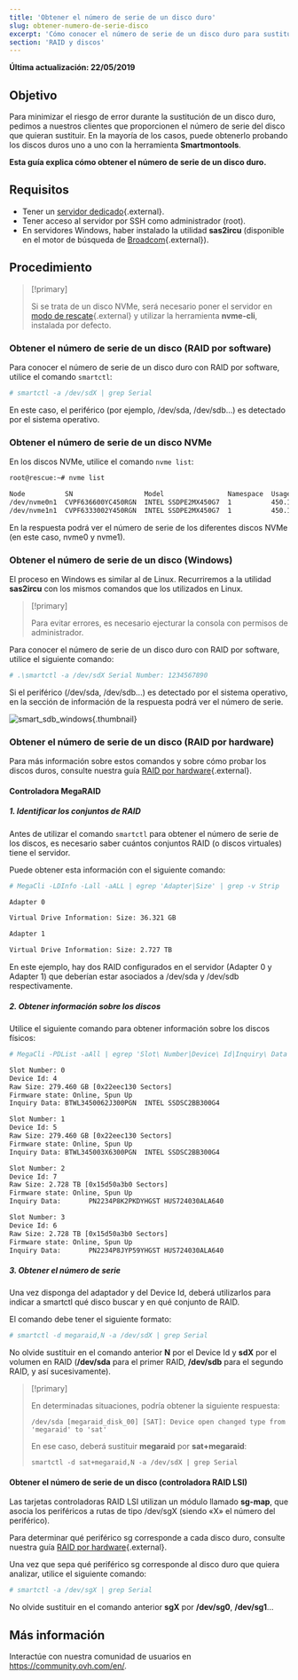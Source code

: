 ```yaml
---
title: 'Obtener el número de serie de un disco duro'
slug: obtener-numero-de-serie-disco
excerpt: 'Cómo conocer el número de serie de un disco duro para sustituirlo'
section: 'RAID y discos'
---
```


**Última actualización: 22/05/2019**

## Objetivo

Para minimizar el riesgo de error durante la sustitución de un disco duro, pedimos a nuestros clientes que proporcionen el número de serie del disco que quieran sustituir. En la mayoría de los casos, puede obtenerlo probando los discos duros uno a uno con la herramienta **Smartmontools**.

**Esta guía explica cómo obtener el número de serie de un disco duro.**

## Requisitos

- Tener un [servidor dedicado](https://www.ovh.es/servidores_dedicados/){.external}.
- Tener acceso al servidor por SSH como administrador (root).
- En servidores Windows, haber instalado la utilidad **sas2ircu** (disponible en el motor de búsqueda de [Broadcom](https://www.broadcom.com/support/download-search/?dk=sas2ircu){.external}).

## Procedimiento

> [!primary]
>
> Si se trata de un disco NVMe, será necesario poner el servidor en [modo de rescate](https://docs.ovh.com/es/dedicated/modo_de_rescate/){.external} y utilizar la herramienta **nvme-cli**, instalada por defecto.
> 

### Obtener el número de serie de un disco (RAID por software)

Para conocer el número de serie de un disco duro con RAID por software, utilice el comando `smartctl`:

```sh
# smartctl -a /dev/sdX | grep Serial
```

En este caso, el periférico (por ejemplo, /dev/sda, /dev/sdb...) es detectado por el sistema operativo.

### Obtener el número de serie de un disco NVMe

En los discos NVMe, utilice el comando `nvme list`:

```sh
root@rescue:~# nvme list

Node          SN                  Model                Namespace  Usage                      Format   FW Rev
/dev/nvme0n1  CVPF636600YC450RGN  INTEL SSDPE2MX450G7  1          450.10 GB / 450.10 GB 512  B + 0 B  MDV10253
/dev/nvme1n1  CVPF6333002Y450RGN  INTEL SSDPE2MX450G7  1          450.10 GB / 450.10 GB 512  B + 0 B  MDV10253
```

En la respuesta podrá ver el número de serie de los diferentes discos NVMe (en este caso, nvme0 y nvme1).

### Obtener el número de serie de un disco (Windows)

El proceso en Windows es similar al de Linux. Recurriremos a la utilidad **sas2ircu** con los mismos comandos que los utilizados en Linux.

> [!primary]
>
> Para evitar errores, es necesario ejecturar la consola con permisos de administrador.
> 

Para conocer el número de serie de un disco duro con RAID por software, utilice el siguiente comando:

```sh
# .\smartctl -a /dev/sdX Serial Number: 1234567890
```

Si el periférico (/dev/sda, /dev/sdb...) es detectado por el sistema operativo, en la sección de información de la respuesta podrá ver el número de serie.

![smart_sdb_windows](images/smart_sdb_windows.png){.thumbnail}


### Obtener el número de serie de un disco (RAID por hardware)

Para más información sobre estos comandos y sobre cómo probar los discos duros, consulte nuestra guía [RAID por hardware](https://docs.ovh.com/es/dedicated/raid-hardware/){.external}.


#### Controladora MegaRAID

##### 1. Identificar los conjuntos de RAID

Antes de utilizar el comando `smartctl` para obtener el número de serie de los discos, es necesario saber cuántos conjuntos RAID (o discos virtuales) tiene el servidor.

Puede obtener esta información con el siguiente comando:

```sh
# MegaCli -LDInfo -Lall -aALL | egrep 'Adapter|Size' | grep -v Strip

Adapter 0

Virtual Drive Information: Size: 36.321 GB

Adapter 1

Virtual Drive Information: Size: 2.727 TB
```

En este ejemplo, hay dos RAID configurados en el servidor (Adapter 0 y Adapter 1) que deberían estar asociados a /dev/sda y /dev/sdb respectivamente.


##### 2. Obtener información sobre los discos

Utilice el siguiente comando para obtener información sobre los discos físicos:

```sh
# MegaCli -PDList -aAll | egrep 'Slot\ Number|Device\ Id|Inquiry\ Data|Raw|Firmware\ state' | sed 's/Slot/\nSlot/g'

Slot Number: 0
Device Id: 4
Raw Size: 279.460 GB [0x22eec130 Sectors]
Firmware state: Online, Spun Up
Inquiry Data: BTWL3450062J300PGN  INTEL SSDSC2BB300G4                     D2010355

Slot Number: 1
Device Id: 5
Raw Size: 279.460 GB [0x22eec130 Sectors] 
Firmware state: Online, Spun Up 
Inquiry Data: BTWL345003X6300PGN  INTEL SSDSC2BB300G4                     D2010355

Slot Number: 2
Device Id: 7
Raw Size: 2.728 TB [0x15d50a3b0 Sectors] 
Firmware state: Online, Spun Up 
Inquiry Data:       PN2234P8K2PKDYHGST HUS724030ALA640                    MF8OAA70

Slot Number: 3 
Device Id: 6 
Raw Size: 2.728 TB [0x15d50a3b0 Sectors] 
Firmware state: Online, Spun Up 
Inquiry Data:       PN2234P8JYP59YHGST HUS724030ALA640                    MF8OAA70
```

##### 3. Obtener el número de serie

Una vez disponga del adaptador y del Device Id, deberá utilizarlos para indicar a smartctl qué disco buscar y en qué conjunto de RAID.

El comando debe tener el siguiente formato:

```sh
# smartctl -d megaraid,N -a /dev/sdX | grep Serial
```

No olvide sustituir en el comando anterior **N** por el Device Id y **sdX** por el volumen en RAID (**/dev/sda** para el primer RAID, **/dev/sdb** para el segundo RAID, y así sucesivamente).


> [!primary]
>
> En determinadas situaciones, podría obtener la siguiente respuesta:
> 
> ```
> /dev/sda [megaraid_disk_00] [SAT]: Device open changed type from 'megaraid' to 'sat'
> ```
> 
> En ese caso, deberá sustituir **megaraid** por **sat+megaraid**:
>
> ```
> smartctl -d sat+megaraid,N -a /dev/sdX | grep Serial
> ```
>

#### Obtener el número de serie de un disco (controladora RAID LSI)

Las tarjetas controladoras RAID LSI utilizan un módulo llamado **sg-map**, que asocia los periféricos a rutas de tipo /dev/sgX (siendo «X» el número del periférico).

Para determinar qué periférico sg corresponde a cada disco duro, consulte nuestra guía [RAID por hardware](https://docs.ovh.com/es/dedicated/raid-hardware/){.external}.

Una vez que sepa qué periférico sg corresponde al disco duro que quiera analizar, utilice el siguiente comando:

```sh
# smartctl -a /dev/sgX | grep Serial
```

No olvide sustituir en el comando anterior **sgX** por **/dev/sg0**, **/dev/sg1**...



## Más información

Interactúe con nuestra comunidad de usuarios en <https://community.ovh.com/en/>.